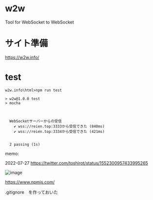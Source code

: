 # w2w
Tool for WebSocket to WebSocket


# サイト準備
https://w2w.info/

# test

```
w2w.info\html>npm run test

> w2w@1.0.0 test
> mocha



  WebSocketサーバーからの受信
    ✔ wss://reien.top:3333から受信できた (840ms)
    ✔ wss://reien.top:3334から受信できた (421ms)


  2 passing (1s)
```



memo:

2022-07-27
https://twitter.com/toshirot/status/1552300957433995265

![image](https://user-images.githubusercontent.com/154680/180593387-5702aee6-a8b1-4ce2-9f6a-d319a484a1cb.png)

https://www.npmjs.com/

.gitignore　を作っておいた

